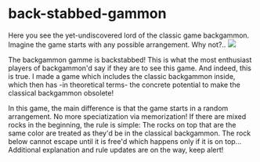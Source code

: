 # back-stabbed-gammon
 Here you see the yet-undiscovered lord of the classic game backgammon. Imagine the game starts with any possible arrangement. Why not?..
![](https://github.com/ahmet-umut/back-stabbed-gammon/blob/main/random%20play.gif)

 The backgammon gamme is backstabbed! This is what the most enthusiast players of backgammon'd say if they are to see this game. And indeed, this is true. I made a game which includes the classic backgammon inside, which then has -in theoretical terms- the concrete potential to make the classical backgammon obsolete!
 
 In this game, the main difference is that the game starts in a random arrangement. No more speciatization via memorization! If there are mixed rocks in the beginning, the rule is simple: The rocks on top that are the same color are treated as they'd be in the classical backgammon. The rock below cannot escape until it is free'd which happens only if it is on top... Additional explanation and rule updates are on the way, keep alert!
